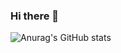 ### Hi there 👋

![Anurag's GitHub stats](https://github-readme-stats.vercel.app/api?username=XGGNet&count_private=true&show_icons=true&theme=cobalt) 


